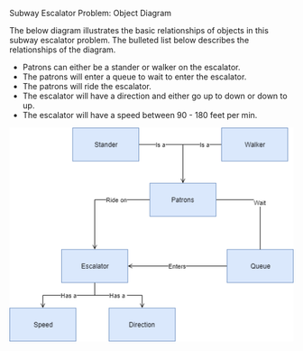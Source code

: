 Subway Escalator Problem: Object Diagram

The below diagram illustrates the basic relationships of objects in this subway escalator problem. The bulleted list below describes the relationships of the diagram.

* Patrons can either be a stander or walker on the escalator.
* The patrons will enter a queue to wait to enter the escalator.
* The patrons will ride the escalator.
* The escalator will have a direction and either go up to down or down to up.
* The escalator will have a speed between 90 - 180 feet per min.


![Example Object Diagram](../images/ObjectDiagram.png)

